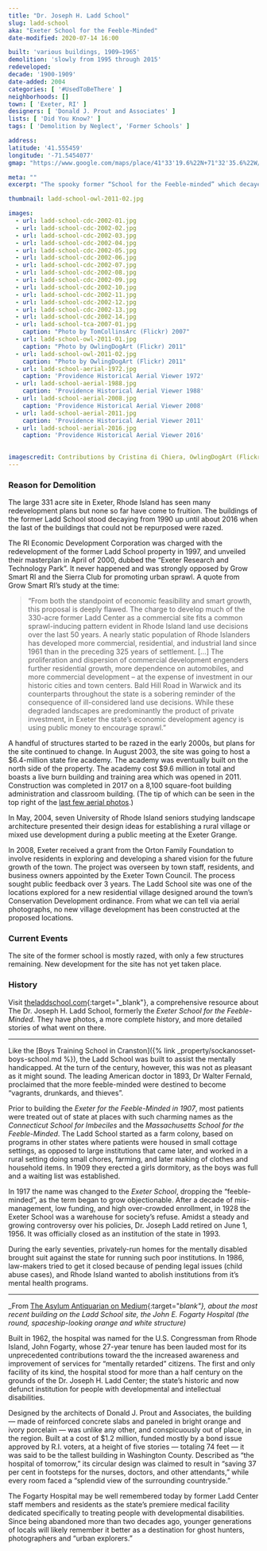 ```yaml
---
title: "Dr. Joseph H. Ladd School"
slug: ladd-school
aka: "Exeter School for the Feeble-Minded"
date-modified: 2020-07-14 16:00

built: 'various buildings, 1909–1965'
demolition: 'slowly from 1995 through 2015'
redeveloped: 
decade: '1900-1909'
date-added: 2004
categories: [ '#UsedToBeThere' ]
neighborhoods: []
town: [ 'Exeter, RI' ]
designers: [ 'Donald J. Prout and Associates' ]
lists: [ 'Did You Know?' ]
tags: [ 'Demolition by Neglect', 'Former Schools' ]

address:
latitude: '41.555459'
longitude: '-71.5454077'
gmap: "https://www.google.com/maps/place/41°33'19.6%22N+71°32'35.6%22W/@41.555459,-71.5454077,670m/data=!3m2!1e3!4b1!4m14!1m7!3m6!1s0x0:0x0!2zNDHCsDMzJzI1LjIiTiA3McKwMzInNDIuMCJX!3b1!8m2!3d41.557!4d-71.545!3m5!1s0x0:0x0!7e2!8m2!3d41.5554545!4d-71.543219"

meta: ""
excerpt: "The spooky former “School for the Feeble-minded” which decayed for 20 years before being slowly razed building by building."

thumbnail: ladd-school-owl-2011-02.jpg

images:
  - url: ladd-school-cdc-2002-01.jpg
  - url: ladd-school-cdc-2002-02.jpg
  - url: ladd-school-cdc-2002-03.jpg
  - url: ladd-school-cdc-2002-04.jpg
  - url: ladd-school-cdc-2002-05.jpg
  - url: ladd-school-cdc-2002-06.jpg
  - url: ladd-school-cdc-2002-07.jpg
  - url: ladd-school-cdc-2002-08.jpg
  - url: ladd-school-cdc-2002-09.jpg
  - url: ladd-school-cdc-2002-10.jpg
  - url: ladd-school-cdc-2002-11.jpg
  - url: ladd-school-cdc-2002-12.jpg
  - url: ladd-school-cdc-2002-13.jpg
  - url: ladd-school-cdc-2002-14.jpg
  - url: ladd-school-tca-2007-01.jpg
    caption: "Photo by TomCollinsArc (Flickr) 2007"
  - url: ladd-school-owl-2011-01.jpg
    caption: "Photo by OwlingDogArt (Flickr) 2011"
  - url: ladd-school-owl-2011-02.jpg
    caption: "Photo by OwlingDogArt (Flickr) 2011"
  - url: ladd-school-aerial-1972.jpg
    caption: 'Providence Historical Aerial Viewer 1972'
  - url: ladd-school-aerial-1988.jpg
    caption: 'Providence Historical Aerial Viewer 1988'
  - url: ladd-school-aerial-2008.jpg
    caption: 'Providence Historical Aerial Viewer 2008'
  - url: ladd-school-aerial-2011.jpg
    caption: 'Providence Historical Aerial Viewer 2011'
  - url: ladd-school-aerial-2016.jpg
    caption: 'Providence Historical Aerial Viewer 2016'
  

imagescredit: Contributions by Cristina di Chiera, OwlingDogArt (Flickr), TomCollinsArc (Flickr), and aerials from the Providence Historical Aerial Viewer
---
```


### Reason for Demolition
The large 331 acre site in Exeter, Rhode Island has seen many redevelopment plans but none so far have come to fruition. The buildings of the former Ladd School stood decaying from 1990 up until about 2016 when the last of the buildings that could not be repurposed were razed. 

The RI Economic Development Corporation was charged with the redevelopment of the former Ladd School property in 1997, and unveiled their masterplan in April of 2000, dubbed the “Exeter Research and Technology Park”. It never happened and was strongly opposed by Grow Smart RI and the Sierra Club for promoting urban sprawl. A quote from Grow Smart RI’s study at the time:

>“From both the standpoint of economic feasibility and smart growth, this proposal is deeply flawed. The charge to develop much of the 330-acre former Ladd Center as a commercial site fits a common sprawl-inducing pattern evident in Rhode Island land use decisions over the last 50 years. A nearly static population of Rhode Islanders has developed more commercial, residential, and industrial land since 1961 than in the preceding 325 years of settlement. […] The proliferation and dispersion of commercial development engenders further residential growth, more dependence on automobiles, and more commercial development – at the expense of investment in our historic cities and town centers. Bald Hill Road in Warwick and its counterparts throughout the state is a sobering reminder of the consequence of ill-considered land use decisions. While these degraded landscapes are predominantly the product of private investment, in Exeter the state’s economic development agency is using public money to encourage sprawl.”

A handful of structures started to be razed in the early 2000s, but plans for the site continued to change. In August 2003, the site was going to host a $6.4-million state fire academy. The academy was eventually built on the north side of the property. The academy cost $9.6 million in total and boasts a live burn building and training area which was opened in 2011. Construction was completed in 2017 on a 8,100 square-foot building administration and classroom building. (The tip of which can be seen in the top right of the [last few aerial photos](#photo-21).)

In May, 2004, seven University of Rhode Island seniors studying landscape architecture presented their design ideas for establishing a rural village or mixed use development during a public meeting at the Exeter Grange. 

In 2008, Exeter received a grant from the Orton Family Foundation to involve residents in exploring and developing a shared vision for the future growth of the town. The project was overseen by town staff, residents, and business owners appointed by the Exeter Town Council. The process sought public feedback over 3 years. The Ladd School site was one of the locations explored for a new residential village designed around the town’s Conservation Development ordinance. From what we can tell via aerial photographs, no new village development has been constructed at the proposed locations.


### Current Events

The site of the former school is mostly razed, with only a few structures remaining. New development for the site has not yet taken place. 


### History

Visit [theladdschool.com](//theladdschool.com){:target="_blank"}, a comprehensive resource about The Dr. Joseph H. Ladd School, formerly the _Exeter School for the Feeble-Minded_. They have photos, a more complete history, and more detailed stories of what went on there.

***

Like the [Boys Training School in Cranston]({% link _property/sockanosset-boys-school.md %}), the Ladd School was built to assist the mentally handicapped. At the turn of the century, however, this was not as pleasant as it might sound. The leading American doctor in 1893, Dr Walter Fernald, proclaimed that the more feeble-minded were destined to become “vagrants, drunkards, and thieves”.

Prior to building the _Exeter for the Feeble-Minded in 1907_, most patients were treated out of state at places with such charming names as the _Connecticut School for Imbeciles_ and the _Massachusetts School for the Feeble-Minded_. The Ladd School started as a farm colony, based on programs in other states where patients were housed in small cottage settings, as opposed to large institutions that came later, and worked in a rural setting doing small chores, farming, and later making of clothes and household items. In 1909 they erected a girls dormitory, as the boys was full and a waiting list was established.

In 1917 the name was changed to the _Exeter School_, dropping the “feeble-minded”, as the term began to grow objectionable. After a decade of mis-management, low funding, and high over-crowded enrollment, in 1928 the Exeter School was a warehouse for society’s refuse. Amidst a steady and growing controversy over his policies, Dr. Joseph Ladd retired on June 1, 1956. It was officially closed as an institution of the state in 1993. 

During the early seventies, privately-run homes for the mentally disabled brought suit against the state for running such poor institutions. In 1986, law-makers tried to get it closed because of pending legal issues (child abuse cases), and Rhode Island wanted to abolish institutions from it’s mental health programs.

***

_From [The Asylum Antiquarian on Medium](//medium.com/the-asylum-antiquarian/the-fall-of-an-icon-the-end-of-an-era-fa20b9fb7885){:target="_blank"}, about the most recent building on the Ladd School site, the John E. Fogarty Hospital (the round, spaceship-looking orange and white structure)_

Built in 1962, the hospital was named for the U.S. Congressman from Rhode Island, John Fogarty, whose 27-year tenure has been lauded most for its unprecedented contributions toward the the increased awareness and improvement of services for “mentally retarded” citizens. The first and only facility of its kind, the hospital stood for more than a half century on the grounds of the Dr. Joseph H. Ladd Center; the state’s historic and now defunct institution for people with developmental and intellectual disabilities.

Designed by the architects of Donald J. Prout and Associates, the building — made of reinforced concrete slabs and paneled in bright orange and ivory porcelain — was unlike any other, and conspicuously out of place, in the region. Built at a cost of $1.2 million, funded mostly by a bond issue approved by R.I. voters, at a height of five stories — totaling 74 feet — it was said to be the tallest building in Washington County. Described as “the hospital of tomorrow,” its circular design was claimed to result in “saving 37 per cent in footsteps for the nurses, doctors, and other attendants,” while every room faced a “splendid view of the surrounding countryside.”

The Fogarty Hospital may be well remembered today by former Ladd Center staff members and residents as the state’s premiere medical facility dedicated specifically to treating people with developmental disabilities. Since being abandoned more than two decades ago, younger generations of locals will likely remember it better as a destination for ghost hunters, photographers and “urban explorers.”
